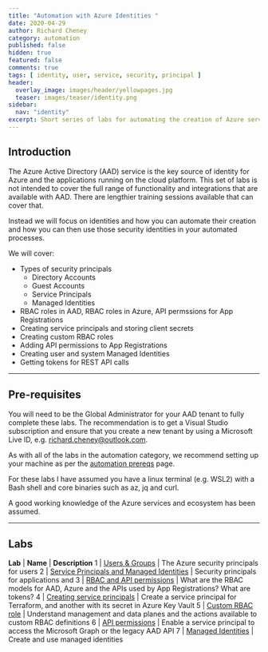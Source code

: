 ```yaml
---
title: "Automation with Azure Identities "
date: 2020-04-29
author: Richard Cheney
category: automation
published: false
hidden: true
featured: false
comments: true
tags: [ identity, user, service, security, principal ]
header:
  overlay_image: images/header/yellowpages.jpg
  teaser: images/teaser/identity.png
sidebar:
  nav: "identity"
excerpt: Short series of labs for automating the creation of Azure service principals and managed identities, and then common use cases for those security principals
---
```


## Introduction

The Azure Active Directory (AAD) service is the key source of identity for Azure and the applications running on the cloud platform. This set of labs is not intended to cover the full range of functionality and integrations that are available with AAD. There are lengthier training sessions available that can cover that.

Instead we will focus on identities and how you can automate their creation and how you can then use those security identities in your automated processes.

We will cover:

* Types of security principals
    * Directory Accounts
    * Guest Accounts
    * Service Principals
    * Managed Identities
* RBAC roles in AAD, RBAC roles in Azure, API permssions for App Registrations
* Creating service principals and storing client secrets
* Creating custom RBAC roles
* Adding API permissions to App Registrations
* Creating user and system Managed Identities
* Getting tokens for REST API calls

----------

## Pre-requisites

You will need to be the Global Administrator for your AAD tenant to fully complete these labs. The recommendation is to get a Visual Studio subscription and ensure that you create a new tenant by using a Microsoft Live ID, e.g. richard.cheney@outlook.com.

As with all of the labs in the automation category, we recommend setting up your machine as per the [automation prereqs](../prereqs) page.

For these labs I have assumed you have a linux terminal (e.g. WSL2) with a Bash shell and core binaries such as az, jq and curl.

A good working knowledge of the Azure services and ecosystem has been assumed.

----------

## Labs

**Lab** | **Name** | **Description**
1 | [Users & Groups](lab1) | The Azure security principals for users
2 | [Service Principals and Managed Identities](lab2) | Security principals for applications and
3 | [RBAC and API permissions](lab3) | What are the RBAC models for AAD, Azure and the APIs used by App Registrations? What are tokens?
4 | [Creating service principals](lab4) | Create a service principal for Terraform, and another with its secret in Azure Key Vault
5 | [Custom RBAC role](lab5) | Understand management and data planes and the actions available to custom RBAC definitions
6 | [API permissions](lab6) | Enable a service principal to access the Microsoft Graph or the legacy AAD API
7 | [Managed Identities](lab7) | Create and use managed identities
